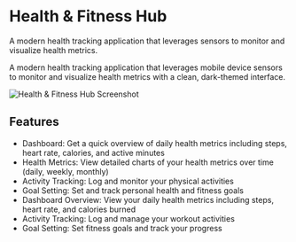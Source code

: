 # Health & Fitness Hub
A modern health tracking application that leverages sensors to monitor and visualize health metrics.

A modern health tracking application that leverages mobile device sensors to monitor and visualize health metrics with a clean, dark-themed interface.

![Health & Fitness Hub Screenshot](generated-icon.png)

## Features
- Dashboard: Get a quick overview of daily health metrics including steps, heart rate, calories, and active minutes
- Health Metrics: View detailed charts of your health metrics over time (daily, weekly, monthly)
- Activity Tracking: Log and monitor your physical activities
- Goal Setting: Set and track personal health and fitness goals
- Dashboard Overview: View your daily health metrics including steps, heart rate, and calories burned
- Activity Tracking: Log and manage your workout activities
- Goal Setting: Set fitness goals and track your progress